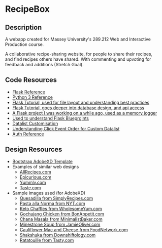 # RecipeBox

## Description

A webapp created for Massey University's 289.212 Web and Interactive Production course.

A collaborative recipe-sharing website, for people to share  their recipes, and find recipes others have shared. With commenting and upvoting for feedback and additions (Stretch Goal).

## Code Resources
- [Flask Reference](https://flask.palletsprojects.com/en/2.0.x/)
- [Python 3 Reference](https://docs.python.org/3/)
- [Flask Tutorial, used for file layout and understanding best practices](https://blog.miguelgrinberg.com/post/the-flask-mega-tutorial-part-i-hello-world)
- [Flask Tutorial, goes deeper into database design, and api access](https://blog.miguelgrinberg.com/post/designing-a-restful-api-with-python-and-flask)
- [A Flask project I was working on a while ago, used as a memory jogger](https://github.com/exxarah/FlaskAPITemplate)
- [Used to understand Flask Blueprgints](https://realpython.com/flask-blueprint/)
- [Datalist Customisation](https://dev.to/siddev/customise-datalist-45p0)
- [Understanding Click Event Order for Custom Datalist](https://stackoverflow.com/questions/5614773/seems-that-onblur-of-one-element-is-overriding-the-onclick-of-another)
- [Auth Reference](https://realpython.com/token-based-authentication-with-flask/)

## Design Resources
- [Bootstrap AdobeXD Template](https://www.adobe.com/nz/products/xd/features/ui-kits.html)
- Examples of similar web designs
  - [AllRecipes.com](https://www.allrecipes.com/)
  - [Epicurious.com](https://www.epicurious.com/)
  - [Yummly.com](https://www.yummly.com/)
  - [Taste.com](https://www.taste.com.au/)
- Sample images used (for AdobeXD)
  - [Quesadilla from SimplyRecipes.com](https://www.simplyrecipes.com/recipes/quesadilla/)
  - [Pasta alla Norma from NYT.com](https://cooking.nytimes.com/recipes/1014832-pasta-alla-norma)
  - [Keto Chaffles from WholesomeYum.com](https://www.wholesomeyum.com/keto-chaffles-recipe/)
  - [Gochujang Chicken from BonAppetit.com](https://www.bonappetit.com/recipe/slow-roast-gochujang-chicken)
  - [Chana Masala from MinimalistBaker.com](https://minimalistbaker.com/easy-chana-masala/)
  - [Minestrone Soup from JamieOliver.com](https://www.jamieoliver.com/recipes/soup-recipes/minestrone-soup/)
  - [Cauliflower Mac and Cheese from FoodNetwork.com](https://www.foodnetwork.com/recipes/ree-drummond/cauliflower-mac-and-cheese-4608962)
  - [Shakshuka from Downshiftology.com](https://downshiftology.com/recipes/shakshuka/)
  - [Ratatouille from Tasty.com](https://tasty.co/recipe/ratatouille)

